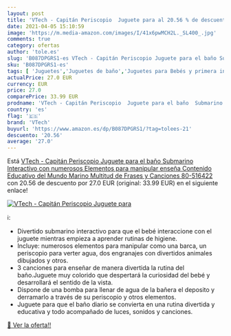 ```yaml
---
layout: post
title: 'VTech - Capitán Periscopio  Juguete para al 20.56 % de descuento'
date: 2021-04-05 15:10:59
image: 'https://m.media-amazon.com/images/I/41x6pwMCH2L._SL400_.jpg'
comments: true
category: ofertas
author: 'tole.es'
slug: 'B087DPGRS1-es VTech - Capitán Periscopio Juguete para el baño Submarino...'
sku: 'B087DPGRS1-es'
tags: [ 'Juguetes','Juguetes de baño','Juguetes para Bebés y primera infancia','Juguetes y juegos','vtech', ]
actualPrice: 27.0 EUR
currency: EUR
price: 27.0
comparePrice: 33.99 EUR
prodname: 'VTech - Capitán Periscopio  Juguete para el baño  Submarino Interactivo con numerosos Elementos para manipular  enseña Contenido Educativo del Mundo Marino  Multitud de Frases y Canciones  80-516422 '
country: 'es'
flag: '🇪🇸'
brand: 'VTech'
buyurl: 'https://www.amazon.es/dp/B087DPGRS1/?tag=tolees-21'
descuento: '20.56'
average: '27.0'
---
```


Está [VTech - Capitán Periscopio  Juguete para el baño  Submarino Interactivo con numerosos Elementos para manipular  enseña Contenido Educativo del Mundo Marino  Multitud de Frases y Canciones  80-516422 ](https://www.amazon.es/dp/B087DPGRS1/?tag=tolees-21) con 20.56 de descuento por 27.0 EUR (original: 33.99 EUR) en el siguiente enlace!

[![VTech - Capitán Periscopio  Juguete para](https://m.media-amazon.com/images/I/41x6pwMCH2L._SL400_.jpg)](https://www.amazon.es/dp/B087DPGRS1/?tag=tolees-21)

ℹ️:

- Divertido submarino interactivo para que el bebé interaccione con el juguete mientras empieza a aprender rutinas de higiene.
- Incluye: numerosos elementos para manipular como una barca, un periscopio para verter agua, dos engranajes con divertidos animales dibujados y otros.
- 3 canciones para enseñar de manera divertida la rutina del baño.Juguete muy colorido que despertará la curiosidad del bebé y desarrollará el sentido de la vista.
- Dispone de una bomba para llenar de agua de la bañera el deposito y derramarlo a través de su periscopio y otros elementos.
- Juguete para que el baño diario se convierta en una rutina divertida y educativa y todo acompañado de luces, sonidos y canciones.

[🛒 Ver la oferta!!](https://www.amazon.es/dp/B087DPGRS1/?tag=tolees-21)
